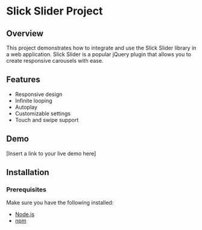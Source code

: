 # Slick Slider Project

## Overview
This project demonstrates how to integrate and use the Slick Slider library in a web application. Slick Slider is a popular jQuery plugin that allows you to create responsive carousels with ease.

## Features
- Responsive design
- Infinite looping
- Autoplay
- Customizable settings
- Touch and swipe support

## Demo
[Insert a link to your live demo here]

## Installation

### Prerequisites
Make sure you have the following installed:
- [Node.js](https://nodejs.org/)
- [npm](https://www.npmjs.com/)



